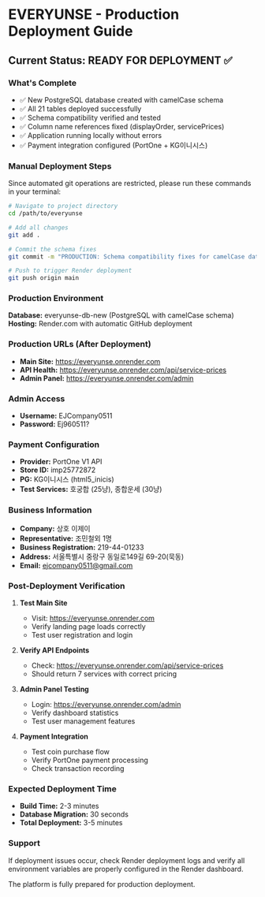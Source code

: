 # EVERYUNSE - Production Deployment Guide

## Current Status: READY FOR DEPLOYMENT ✅

### What's Complete
- ✅ New PostgreSQL database created with camelCase schema
- ✅ All 21 tables deployed successfully
- ✅ Schema compatibility verified and tested
- ✅ Column name references fixed (displayOrder, servicePrices)
- ✅ Application running locally without errors
- ✅ Payment integration configured (PortOne + KG이니시스)

### Manual Deployment Steps

Since automated git operations are restricted, please run these commands in your terminal:

```bash
# Navigate to project directory
cd /path/to/everyunse

# Add all changes
git add .

# Commit the schema fixes
git commit -m "PRODUCTION: Schema compatibility fixes for camelCase database"

# Push to trigger Render deployment
git push origin main
```

### Production Environment

**Database:** everyunse-db-new (PostgreSQL with camelCase schema)
**Hosting:** Render.com with automatic GitHub deployment

### Production URLs (After Deployment)
- **Main Site:** https://everyunse.onrender.com
- **API Health:** https://everyunse.onrender.com/api/service-prices
- **Admin Panel:** https://everyunse.onrender.com/admin

### Admin Access
- **Username:** EJCompany0511
- **Password:** Ej960511?

### Payment Configuration
- **Provider:** PortOne V1 API
- **Store ID:** imp25772872
- **PG:** KG이니시스 (html5_inicis)
- **Test Services:** 호궁합 (25냥), 종합운세 (30냥)

### Business Information
- **Company:** 상호 이제이
- **Representative:** 조민철외 1명
- **Business Registration:** 219-44-01233
- **Address:** 서울특별시 중랑구 동일로149길 69-20(묵동)
- **Email:** ejcompany0511@gmail.com

### Post-Deployment Verification

1. **Test Main Site**
   - Visit: https://everyunse.onrender.com
   - Verify landing page loads correctly
   - Test user registration and login

2. **Verify API Endpoints**
   - Check: https://everyunse.onrender.com/api/service-prices
   - Should return 7 services with correct pricing

3. **Admin Panel Testing**
   - Login: https://everyunse.onrender.com/admin
   - Verify dashboard statistics
   - Test user management features

4. **Payment Integration**
   - Test coin purchase flow
   - Verify PortOne payment processing
   - Check transaction recording

### Expected Deployment Time
- **Build Time:** 2-3 minutes
- **Database Migration:** 30 seconds
- **Total Deployment:** 3-5 minutes

### Support
If deployment issues occur, check Render deployment logs and verify all environment variables are properly configured in the Render dashboard.

The platform is fully prepared for production deployment.